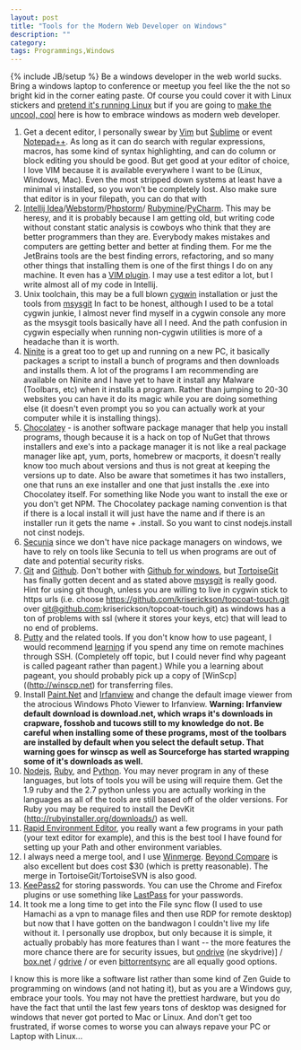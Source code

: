 ```yaml
---
layout: post
title: "Tools for the Modern Web Developer on Windows"
description: ""
category: 
tags: Programmings,Windows
---
```

{% include JB/setup %}
Be a windows developer in the web world sucks.  Bring a windows laptop to conference or meetup you feel like the
the not so bright kid in the corner eating paste.  Of course you could cover it with Linux stickers and [pretend
it's running Linux](http://dpcdpc11.deviantart.com/art/Maverick-for-Win7-194347855) but if you are going
to [make the uncool, cool](/geek%20life/2014/01/24/trying-too-hard-to-make-uncool-cool/) here is how to embrace
windows as modern web developer.

1. Get a decent editor, I personally swear by [Vim](http://www.vim.org) but [Sublime](http://www.sublimetext.com/) or
   event [Notepad++](http://notepad-plus-plus.org/). As long as it can do search with regular expressions, macros,
   has some kind of syntax highlighting, and can do column or block editing you should be good.  But get good
   at your editor of choice, I love VIM because it is available everywhere I want to be (Linux, Windows, Mac).  Even
   the most stripped down systems at least have a minimal vi installed, so you won't be completely lost.  Also make
   sure that editor is in your filepath, you can do that with
1. [Intellij Idea](http://www.jetbrains.com/idea)/[Webstorm](http://www.jetbrains.com/webstorm)/[Phpstorm](http://www.jetbrains.com/phpstorm)/
    [Rubymine](http://www.jetbrains.com/ruby)/[PyCharm](http://www.jetbrains.com/pycharm).  This may be heresy, and it
    is probably because I am getting old, but writing code without constant static analysis is cowboys who think
    that they are better programmers than they are.  Everybody makes mistakes and computers are getting better and
    better at finding them.  For me the JetBrains tools are the best finding errors, refactoring, and so many
    other things that installing them is one of the first things I do on any machine.  It even has a [VIM plugin](http://plugins.jetbrains.com/plugin/164).
    I may use a test editor a lot, but I write almost all of my code in Intellij.
1. Unix toolchain, this may be a full blown [cygwin](http://www.cygwin.com/) installation or just the tools from
    [msysgit](http://msysgit.github.io/)  In fact to be honest, although I used to be a total cygwin junkie, I almost
    never find myself in a cygwin console any more as the msysgit tools basically have all I need.  And the path
    confusion in cygwin especially when running non-cygwin utilities is more of a headache than it is worth.
1.  [Ninite](http://ninite.com) is a great too to get up and running on a new PC, it basically packages a script to install
    a bunch of programs and then downloads and installs them.  A lot of the programs I am recommending are available on
    Ninite and I have yet to have it install any Malware (Toolbars, etc) when it installs a program.  Rather than
    jumping to 20-30 websites you can have it do its magic while you are doing something else (it doesn't even
    prompt you so you can actually work at your computer while it is installing things).
1.  [Chocolatey](https://chocolatey.org/) - is another software package manager that help you install programs, though because
    it is a hack on top of NuGet that throws installers and exe's into a package manager it is not like a real package manager
    like apt, yum, ports, homebrew or macports, it doesn't really know too much about versions and thus is not great
    at keeping the versions up to date.  Also be aware that sometimes it has two installers, one that runs an exe installer
    and one that just installs the .exe into Chocolatey itself.  For something like Node you want to install the exe
    or you don't get NPM.  The Chocolatey package naming convention is that if there is a local install it will just have
    the name and if there is an installer run it gets the name + .install.  So you want to cinst nodejs.install not cinst nodejs.
1.  [Secunia](http://secunia.com/vulnerability_scanning/personal/) since we don't have nice package managers on windows, we
    have to rely on tools like Secunia to tell us when programs are out of date and potential security risks.
1. [Git](http://git-scm.com/) and [Github](http://github.com).  Don't bother with [Github for windows](http://git-scm.com/),
    but [TortoiseGit](https://code.google.com/p/tortoisegit/) has finally gotten decent and as stated above
    [msysgit](http://msysgit.github.io/) is really good.  Hint for using git though, unless you are willing to
    live in cygwin stick to https urls (i.e. choose https://github.com/kriserickson/topcoat-touch.git over git@github.com:kriserickson/topcoat-touch.git)
    as windows has a ton of problems with ssl (where it stores your keys, etc) that will lead to no end of problems.
1.  [Putty](http://www.chiark.greenend.org.uk/~sgtatham/putty/) and the related tools.  If you don't know how to use
    pageant, I would recommend [learning](http://winscp.net/eng/docs/ui_pageant) if you spend any time on remote machines
    through SSH. (Completely off topic, but I could never find why pageant is called pageant rather than pagent.)  While
    you a learning about pageant, you should probably pick up a copy of [WinScp]((http://winscp.net) for transferring files.
1.  Install [Paint.Net](http://www.getpaint.net/) and [Irfanview](http://www.irfanview.com/) and change the default
    image viewer from the atrocious Windows Photo Viewer to Irfanview.  **Warning: Irfanview default download is download.net,
    which wraps it's downloads in crapware, fosshob and tucows still to my knowledge do not. Be careful when installing
    some of these programs, most of the toolbars are installed by default when you select the default setup.  That warning
    goes for winscp as well as Sourceforge has started wrapping some of it's downloads as well.**
1.  [Nodejs](http://nodejs.org/), [Ruby](http://rubyinstaller.org/), and [Python](http://www.python.org/downloads/windows/).  You may
    never program in any of these languages, but lots of tools you will be using will require them.  Get the 1.9 ruby and the 2.7
    python unless you are actually working in the languages as all of the tools are still based off of the older versions. For Ruby
    you may be required to install the DevKit (http://rubyinstaller.org/downloads/) as well.
1.  [Rapid Environment Editor](http://www.rapidee.com), you really want a few programs in your path (your text editor for
   example), and this is the best tool I have found for setting up your Path and other environment variables.
1.  I always need a merge tool, and I use [Winmerge](http://winmerge.org/).  [Beyond Compare](http://www.scootersoftware.com/) is
    also excellent but does cost $30 (which is pretty reasonable).  The merge in TortoiseGit/TortoiseSVN is also good.
1.  [KeePass2](http://keepass.info/) for storing passwords.  You can use the Chrome and Firefox plugins or use something like
    [LastPass](https://lastpass.com/) for your passwords.
1.  It took me a long time to get into the File sync flow (I used to use Hamachi as a vpn to manage files and then use RDP
    for remote desktop) but now that I have gotten on the bandwagon I couldn't live my life without it.  I personally use
    dropbox, but only because it is simple, it actually probably has more features than I want -- the more features the
    more chance there are for security issues, but [ondrive](https://onedrive.live.com/about/en-us/) (ne skydrive)] /
    [box.net](https://www.box.com) / [gdrive](https://drive.google.com/#shared-with-me) / or even [bittorrentsync](http://www.bittorrent.com/sync)
    are all equally good options.

I know this is more like a software list rather than some kind of Zen Guide to programming on windows (and not hating it),
but as you are a Windows guy, embrace your tools.  You may not have the prettiest hardware, but you do have the fact that
until the last few years tons of desktop was designed for windows that never got ported to Mac or Linux.  And don't get too
frustrated, if worse comes to worse you can always repave your PC or Laptop with Linux...


